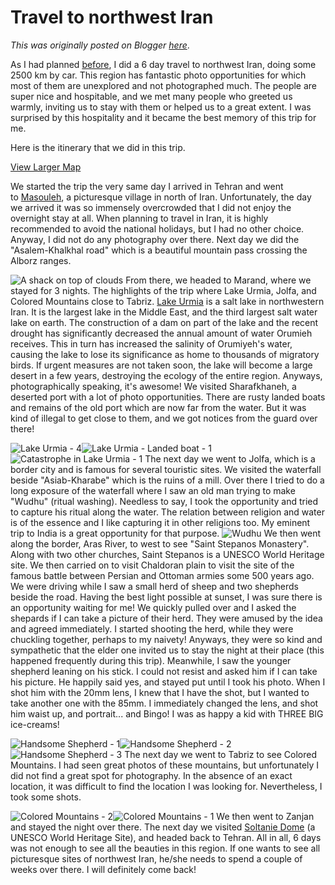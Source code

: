 # Travel to northwest Iran

*This was originally posted on Blogger [here](https://photopensieve.blogspot.com/2011/09/travel-to-northwest-iran.html)*.

As I had planned [before](http://photopensieve.blogspot.com/2011/08/news.html), I did a 6 day travel to northwest Iran, doing some 2500 km by car. This region has fantastic photo opportunities for which most of them are unexplored and not photographed much. The people are super nice and hospitable, and we met many people who greeted us warmly, inviting us to stay with them or helped us to a great extent. I was surprised by this hospitality and it became the best memory of this trip for me.

Here is the itinerary that we did in this trip.

[View Larger Map](http://maps.google.com/maps?f=d&source=embed&saddr=tehran,+iran&daddr=masouleh,+iran+to:Asalem,+Gilan,+Iran+to:khalkhal,+iran+to:marand,+iran+to:Sharafkhaneh,+Azarbayjan-e-Sharqi,+Iran+to:Marand,+Azarbayjan-e-Sharqi,+Iran+to:chaldoran,+iran+to:Marand,+Azarbayjan-e-Sharqi,+Iran+to:Jolfa,+Azarbayjan-e-Sharqi,+Iran+to:Marand,+Azarbayjan-e-Sharqi,+Iran+to:Khoja,+Azarbayjan-e-Sharqi,+Iran+to:Soltaniyeh,+Zanjan,+Iran+to:Tehran,+Iran&hl=en&geocode=Fe-tIAIdUKcQAynZ3PMfSQCOPzG8JHBWfGmz8A%3BFbjwNgIdMIfrAinVUsb0ZSMeQDFeRpy8ovn77w%3BFdiCPwIdoRDrAim5dkRn_gwfQDEEkSpEiONzTw%3BFckEPgIdCXLkAim_t7JKNOIeQDFM-tGmxmv17w%3BFR1SSgIdpGO6Aim_SsyWeM0QQDE9MfjqXHc6pg%3BFVeMRgId0Ca2AikLGa4o4-wQQDHWgqKjIkbUoA%3BFR1SSgIdpGO6Aim_SsyWeM0QQDE9MfjqXHc6pg%3BFagVVAIdFEWlAinxOAvEKoQTQDGlvDFhQwpUOQ%3BFR1SSgIdpGO6Aim_SsyWeM0QQDE9MfjqXHc6pg%3BFVUTUgIdNU-4AikDslBfU5EWQDHyo-nuD1JHpA%3BFR1SSgIdpGO6Aim_SsyWeM0QQDE9MfjqXHc6pg%3BFcYzRgIdTNLGAimNifx_PfEZQDFKYmwRnaSOsg%3BFR7uKwIdR5XoAikHtbAlWi30PzFTACkWjcijUg%3BFe-tIAIdUKcQAynZ3PMfSQCOPzG8JHBWfGmz8A&aq=0&sll=37.379675,47.90452&sspn=4.958085,9.239502&vpsrc=6&mra=ls&ie=UTF8&ll=37.379675,47.90452&spn=3.37207,7.03802&t=m)

We started the trip the very same day I arrived in Tehran and went to [Masouleh](http://en.wikipedia.org/wiki/Masouleh), a picturesque village in north of Iran. Unfortunately, the day we arrived it was so immensely overcrowded that I did not enjoy the overnight stay at all. When planning to travel in Iran, it is highly recommended to avoid the national holidays, but I had no other choice. Anyway, I did not do any photography over there. Next day we did the "Asalem-Khalkhal road" which is a beautiful mountain pass crossing the Alborz ranges.

![A shack on top of clouds](http://farm7.static.flickr.com/6200/6159631525_9feca92134.jpg)
From there, we headed to Marand, where we stayed for 3 nights. The highlights of the trip where Lake Urmia, Jolfa, and Colored Mountains close to Tabriz.
[Lake Urmia](http://en.wikipedia.org/wiki/Lake_Urmia) is a salt lake in northwestern Iran. It is the largest lake in the Middle East, and the third largest salt water lake on earth. The construction of a dam on part of the lake and the recent drought has significantly decreased the annual amount of water Orumieh receives. This in turn has increased the salinity of Orumiyeh's water, causing the lake to lose its significance as home to thousands of migratory birds. If urgent measures are not taken soon, the lake will become a large desert in a few years, destroying the ecology of the entire region. Anyways, photographically speaking, it's awesome! We visited Sharafkhaneh, a deserted port with a lot of photo opportunities. There are rusty landed boats and remains of the old port which are now far from the water. But it was kind of illegal to get close to them, and we got notices from the guard over there!

![Lake Urmia - 4](http://farm7.static.flickr.com/6158/6165691652_d013d6e88f.jpg)![Lake Urmia - Landed boat - 1](http://farm7.static.flickr.com/6167/6165692168_10ea3be78f.jpg)![Catastrophe in Lake Urmia - 1](http://farm7.static.flickr.com/6152/6157778221_ee6e72f6a0.jpg)
The next day we went to Jolfa, which is a border city and is famous for several touristic sites. We visited the waterfall beside "Asiab-Kharabe" which is the ruins of a mill. Over there I tried to do a long exposure of the waterfall where I saw an old man trying to make "Wudhu" (ritual washing). Needless to say, I took the opportunity and tried to capture his ritual along the water. The relation between religion and water is of the essence and I like capturing it in other religions too. My eminent trip to India is a great opportunity for that purpose.
![Wudhu](http://farm7.static.flickr.com/6174/6168073553_4fc3e9dcfa.jpg)
We then went along the border, Aras River, to west to see "Saint Stepanos Monastery". Along with two other churches, Saint Stepanos is a UNESCO World Heritage site. We then carried on to visit Chaldoran plain to visit the site of the famous battle between Persian and Ottoman armies some 500 years ago. We were driving while I saw a small herd of sheep and two shepherds beside the road. Having the best light possible at sunset, I was sure there is an opportunity waiting for me! We quickly pulled over and I asked the shepards if I can take a picture of their herd. They were amused by the idea and agreed immediately. I started shooting the herd, while they were chuckling together, perhaps to my naivety! Anyways, they were so kind and sympathetic that the elder one invited us to stay the night at their place (this happened frequently during this trip). Meanwhile, I saw the younger shepherd leaning on his stick. I could not resist and asked him if I can take his picture. He happily said yes, and stayed put until I took his photo. When I shot him with the 20mm lens, I knew that I have the shot, but I wanted to take another one with the 85mm. I immediately changed the lens, and shot him waist up, and portrait... and Bingo! I was as happy a kid with THREE BIG ice-creams!

![Handsome Shepherd - 1](http://farm7.static.flickr.com/6159/6156217289_4563c90e61.jpg)![Handsome Shepherd - 2](http://farm7.static.flickr.com/6169/6156216281_2a4991aa6f.jpg)![Handsome Shepherd - 3](http://farm7.static.flickr.com/6079/6156762268_946ddf86ff.jpg)
The next day we went to Tabriz to see Colored Mountains. I had seen great photos of these mountains, but unfortunately I did not find a great spot for photography. In the absence of an exact location, it was difficult to find the location I was looking for. Nevertheless, I took some shots.

![Colored Mountains - 2](http://farm7.static.flickr.com/6157/6172304928_8bc767847c.jpg)![Colored Mountains - 1](http://farm7.static.flickr.com/6174/6172303664_7a0d3efd69.jpg)
We then went to Zanjan and stayed the night over there. The next day we visited [Soltanie Dome](http://en.wikipedia.org/wiki/Soltaniyeh) (a UNESCO World Heritage Site), and headed back to Tehran.
All in all, 6 days was not enough to see all the beauties in this region. If one wants to see all picturesque sites of northwest Iran, he/she needs to spend a couple of weeks over there. I will definitely come back!